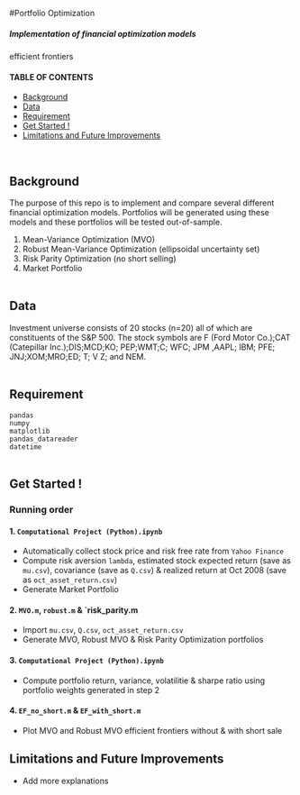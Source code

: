 #Portfolio Optimization 

##### Implementation of financial optimization models
efficient frontiers
</br>

#### TABLE OF CONTENTS 
- [Background](#background) 
- [Data](#data) 
- [Requirement](#requirement)
- [Get Started !](#Get-Started-!)
- [Limitations and Future Improvements](#Limitations-and-Future-Improvements)
 <br/>

## Background
 
The purpose of this repo is to implement and compare several different financial optimization models. 
Portfolios will be generated using these models and these portfolios will be tested out-of-sample. 
1. Mean-Variance Optimization (MVO)
2. Robust Mean-Variance Optimization (ellipsoidal uncertainty set)
3. Risk Parity Optimization (no short selling)
4. Market Portfolio
</br> </br> 

 
## Data
Investment universe consists of 20 stocks (n=20) all of which are constituents of the S&P 500. The stock symbols are
F (Ford Motor Co.);CAT (Catepillar Inc.);DIS;MCD;KO; PEP;WMT;C; WFC; JPM ,AAPL; IBM; PFE; JNJ;XOM;MRO;ED; T; V Z; and NEM.
</br> </br>  
 
 
## Requirement
`pandas` </br>
`numpy` </br>
`matplotlib` </br>
`pandas_datareader` </br>
`datetime`
</br> </br> 
 
 
## Get Started !

### Running order  

#### 1. `Computational Project (Python).ipynb`
- Automatically collect stock price and risk free rate from `Yahoo Finance`
- Compute risk aversion `lambda`, estimated stock expected return (save as `mu.csv`), covariance (save as `Q.csv`) & realized return at Oct 2008 (save as `oct_asset_return.csv`)
- Generate Market Portfolio 

#### 2.	`MVO.m`, `robust.m` & `risk_parity.m
- Import  `mu.csv`, `Q.csv`, `oct_asset_return.csv`
- Generate MVO, Robust MVO & Risk Parity Optimization portfolios 
 
#### 3.	`Computational Project (Python).ipynb`
- Compute portfolio return, variance, volatilitie & sharpe ratio using portfolio weights generated in step 2

#### 4.	`EF_no_short.m` & `EF_with_short.m`
- Plot MVO and Robust MVO efficient frontiers without & with short sale


## Limitations and Future Improvements
- Add more explanations  
